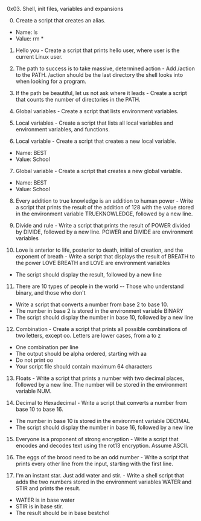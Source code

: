 0x03. Shell, init files, variables and expansions

0. Create a script that creates an alias.
- Name: ls
- Value: rm *

1. Hello you - Create a script that prints hello user, where user is the current Linux user.

2. The path to success is to take massive, determined action - Add /action to the PATH. /action should be the last directory the shell looks into when looking for a program.

3. If the path be beautiful, let us not ask where it leads - Create a script that counts the number of directories in the PATH.

4. Global variables - Create a script that lists environment variables.

5. Local variables - Create a script that lists all local variables and environment variables, and functions.

6. Local variable - Create a script that creates a new local variable.
- Name: BEST
- Value: School

7. Global variable - Create a script that creates a new global variable.
- Name: BEST
- Value: School

8. Every addition to true knowledge is an addition to human power - Write a script that prints the result of the addition of 128 with the value stored in the environment variable TRUEKNOWLEDGE, followed by a new line.

9. Divide and rule - Write a script that prints the result of POWER divided by DIVIDE, followed by a new line.
POWER and DIVIDE are environment variables

10. Love is anterior to life, posterior to death, initial of creation, and the exponent of breath - Write a script that displays the result of BREATH to the power LOVE
BREATH and LOVE are environment variables
- The script should display the result, followed by a new line

11. There are 10 types of people in the world -- Those who understand binary, and those who don't
- Write a script that converts a number from base 2 to base 10.
- The number in base 2 is stored in the environment variable BINARY
- The script should display the number in base 10, followed by a new line

12. Combination - Create a script that prints all possible combinations of two letters, except oo.
Letters are lower cases, from a to z
- One combination per line
- The output should be alpha ordered, starting with aa
- Do not print oo
- Your script file should contain maximum 64 characters

13. Floats - Write a script that prints a number with two decimal places, followed by a new line.
The number will be stored in the environment variable NUM.

14. Decimal to Hexadecimal - Write a script that converts a number from base 10 to base 16.
- The number in base 10 is stored in the environment variable DECIMAL
- The script should display the number in base 16, followed by a new line

15. Everyone is a proponent of strong encryption - Write a script that encodes and decodes text using the rot13 encryption. Assume ASCII.

16. The eggs of the brood need to be an odd number - Write a script that prints every other line from the input, starting with the first line.

17. I'm an instant star. Just add water and stir. - Write a shell script that adds the two numbers stored in the environment variables WATER and STIR and prints the result.
- WATER is in base water
- STIR is in base stir.
- The result should be in base bestchol


